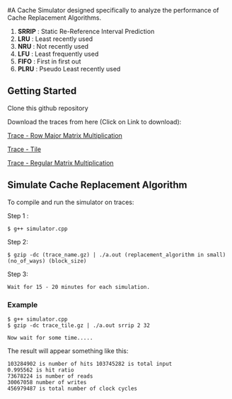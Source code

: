 

#A Cache Simulator designed specifically to analyze the performance of Cache Replacement Algorithms.

1. **SRRIP** : Static Re-Reference Interval Prediction
2. **LRU** : Least recently used
3. **NRU** : Not recently used
4. **LFU** : Least frequently used
5. **FIFO** : First in first out
6. **PLRU** : Pseudo Least recently used

## Getting Started

Clone this github repository

Download the traces from here (Click on Link to download):

[Trace - Row Major Matrix Multiplication](https://drive.google.com/file/d/1viGRAZkzUvzrNrUiYOA42nElUwS1nFUn/view?usp=sharing)

[Trace - Tile](https://drive.google.com/file/d/1J49hOVCSa9gYWp6RfiMak3rpQK4eO4rV/view?usp=sharing)

[Trace - Regular Matrix Multiplication](https://drive.google.com/file/d/1y1uNGA7qtNni4sdb7fW5AME5Qyo_1gva/view?usp=sharing)


## Simulate Cache Replacement Algorithm

To compile and run the simulator on traces:

Step 1 : 
```
$ g++ simulator.cpp
```
Step 2:
```
$ gzip -dc (trace_name.gz) | ./a.out (replacement_algorithm in small) (no_of_ways) (block_size)
```
Step 3: 
```
Wait for 15 - 20 minutes for each simulation. 
```

### Example
```
$ g++ simulator.cpp
$ gzip -dc trace_tile.gz | ./a.out srrip 2 32

Now wait for some time.....
```
The result will appear something like this:
```
103284902 is number of hits 103745282 is total input
0.995562 is hit ratio
73678224 is number of reads 
30067058 number of writes 
456979487 is total number of clock cycles
```

